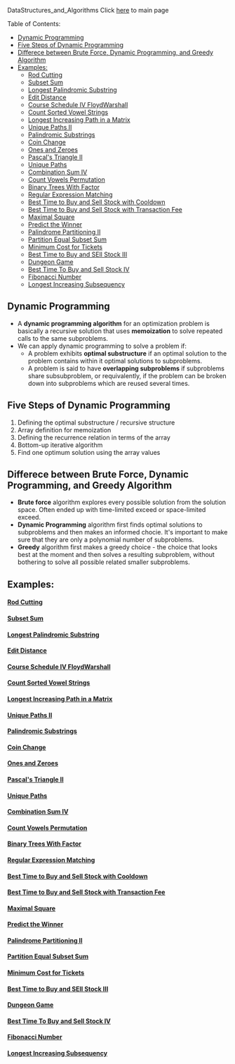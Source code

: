 DataStructures_and_Algorithms
Click [here](../README.md) to main page

Table of Contents:
- [Dynamic Programming](#dynamic-programming)
- [Five Steps of Dynamic Programming](#five-steps-of-dynamic-programming)
- [Differece between Brute Force, Dynamic Programming, and Greedy Algorithm](#differece-between-brute-force-dynamic-programming-and-greedy-algorithm)
- [Examples:](#examples)
    - [Rod Cutting](#rod-cutting)
    - [Subset Sum](#subset-sum)
    - [Longest Palindromic Substring](#longest-palindromic-substring)
    - [Edit Distance](#edit-distance)
    - [Course Schedule IV FloydWarshall](#course-schedule-iv-floydwarshall)
    - [Count Sorted Vowel Strings](#count-sorted-vowel-strings)
    - [Longest Increasing Path in a Matrix](#longest-increasing-path-in-a-matrix)
    - [Unique Paths II](#unique-paths-ii)
    - [Palindromic Substrings](#palindromic-substrings)
    - [Coin Change](#coin-change)
    - [Ones and Zeroes](#ones-and-zeroes)
    - [Pascal's Triangle II](#pascals-triangle-ii)
    - [Unique Paths](#unique-paths)
    - [Combination Sum IV](#combination-sum-iv)
    - [Count Vowels Permutation](#count-vowels-permutation)
    - [Binary Trees With Factor](#binary-trees-with-factor)
    - [Regular Expression Matching](#regular-expression-matching)
    - [Best Time to Buy and Sell Stock with Cooldown](#best-time-to-buy-and-sell-stock-with-cooldown)
    - [Best Time to Buy and Sell Stock with Transaction Fee](#best-time-to-buy-and-sell-stock-with-transaction-fee)
    - [Maximal Square](#maximal-square)
    - [Predict the Winner](#predict-the-winner)
    - [Palindrome Partitioning II](#palindrome-partitioning-ii)
    - [Partition Equal Subset Sum](#partition-equal-subset-sum)
    - [Minimum Cost for Tickets](#minimum-cost-for-tickets)
    - [Best Time to Buy and SEll Stock III](#best-time-to-buy-and-sell-stock-iii)
    - [Dungeon Game](#dungeon-game)
    - [Best Time To Buy and Sell Stock IV](#best-time-to-buy-and-sell-stock-iv)
    - [Fibonacci Number](#fibonacci-number)
    - [Longest Increasing Subsequency](#longest-increasing-subsequency)

## Dynamic Programming
- A **dynamic programming algorithm** for an optimization problem is basically a recursive solution that uses **memoization** to solve repeated calls to the same subproblems.
- We can apply dynamic programming to solve a problem if:
  - A problem exhibits **optimal substructure** if an optimal solution to the problem contains within it optimal solutions to subproblems.
  - A problem is said to have **overlapping subproblems** if subproblems share subsubproblem, or requivalently, if the problem can be broken down into subproblems which are reused several times. 

## Five Steps of Dynamic Programming
1. Defining the optimal substructure / recursive structure
2. Array definition for memoization
3. Defining the recurrence relation in terms of the array
4. Bottom-up iterative algorithm
5. Find one optimum solution using the array values

## Differece between Brute Force, Dynamic Programming, and Greedy Algorithm
- **Brute force** algorithm explores every possible solution from the solution space. Often ended up with time-limited exceed or space-limited exceed.
- **Dynamic Programming** algorithm first finds optimal solutions to subproblems and then makes an informed chocie. It's important to make sure that they are only a polynomial number of subproblems.
- **Greedy** algorithm first makes a greedy choice - the choice that looks best at the moment and then solves a resulting subproblem, without bothering to solve all possible related smaller subproblems.

## Examples:
#### [Rod Cutting](rod_cutting/description.md)
#### [Subset Sum](subset_sum/description.md)
#### [Longest Palindromic Substring](longest_palindromic_substring/description.md)
#### [Edit Distance](edit_distance/description.md)
#### [Course Schedule IV FloydWarshall](course_schedule_IV/description.md)
#### [Count Sorted Vowel Strings](count_sorted_vowel_strings/description.md)
#### [Longest Increasing Path in a Matrix](longest_increasing_path_in_a_matrix/description.md)
#### [Unique Paths II](unique_paths_II/description.md)
#### [Palindromic Substrings](palindromic_substrings/description.md)
#### [Coin Change](coin_change/description.md)
#### [Ones and Zeroes](ones_and_zeroes/description.md)
#### [Pascal's Triangle II](pascal_triangle_II/description.md)
#### [Unique Paths](unique_paths/description.md)
#### [Combination Sum IV](combination_sum_IV/description.md)
#### [Count Vowels Permutation](count_vowels_permutation/description.md)
#### [Binary Trees With Factor](binary_trees_with_factor/description.md)
#### [Regular Expression Matching](regular_expression_matching/description.md)
#### [Best Time to Buy and Sell Stock with Cooldown](best_time_to_buy_and_sell_stock_with_cooldown/description.md)
#### [Best Time to Buy and Sell Stock with Transaction Fee](best_time_to_buy_and_sell_stock_with_transaction_fee/description.md)
#### [Maximal Square](maximal_square/description.md)
#### [Predict the Winner](predict_the_winner/description.md)
#### [Palindrome Partitioning II](palindrome_partitioning_II/description.md)
#### [Partition Equal Subset Sum](partition_equal_subset_sum/description.md)
#### [Minimum Cost for Tickets](minimum_cost_for_tickets/description.md)
#### [Best Time to Buy and SEll Stock III](best_time_to_buy_and_sell_stock_III/description.md)
#### [Dungeon Game](dungeon_game/description.md)
#### [Best Time To Buy and Sell Stock IV](./best_time_to_buy_and_sell_stock_IV/description.md)
#### [Fibonacci Number](./fibonacci_number/description.md)
#### [Longest Increasing Subsequency](./longest_increasing_subsequence/description.md)
